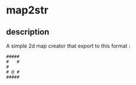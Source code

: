 # map2str

## description
A simple 2d map creator that export to this format :
```plaintext
#####
#   #
#
# @ #
#####
```